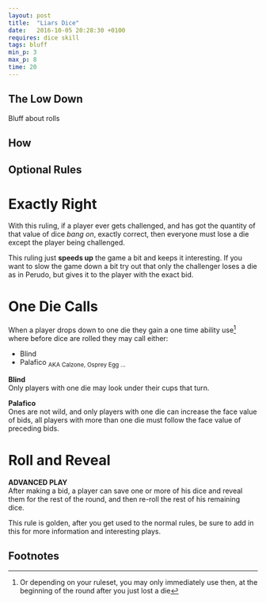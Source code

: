 ```yaml
---
layout: post
title:  "Liars Dice"
date:   2016-10-05 20:28:30 +0100
requires: dice skill
tags: bluff
min_p: 3
max_p: 8
time: 20
---
```

## The Low Down

Bluff about rolls

## How


<!-- ## Examples -->

## Optional Rules

# Exactly Right  

With this ruling, if a player ever gets challenged, and has got the quantity of that value of dice *bang on*, exactly correct, then everyone must lose a die except the player being challenged.

This ruling just __speeds up__ the game a bit and keeps it interesting. If you want to slow the game down a bit try out that only the challenger loses a die as in Perudo, but gives it to the player with the exact bid.

# One Die Calls
When a player drops down to one die they gain a one time ability use[^2] where before dice are rolled they may call either:  

- Blind  
- Palafico <sub>AKA Calzone, Osprey Egg ...</sub>

**Blind**  
Only players with one die may look under their cups that turn.

**Palafico**  
Ones are not wild, and only players with one die can increase the face value of bids, all players with more than one die must follow the face value of preceding bids.

# Roll and Reveal
**ADVANCED PLAY**  
After making a bid, a player can save one or more of his dice and reveal them for the rest of the round, and then re-roll the rest of his remaining dice.

This rule is golden, after you get used to the normal rules, be sure to add in this for more information and interesting plays.


## Footnotes

[^2]: Or depending on your ruleset, you may only immediately use then, at the beginning of the round after you just lost a die
